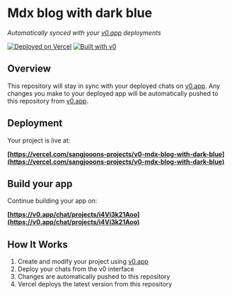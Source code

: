 # Mdx blog with dark blue

*Automatically synced with your [v0.app](https://v0.app) deployments*

[![Deployed on Vercel](https://img.shields.io/badge/Deployed%20on-Vercel-black?style=for-the-badge&logo=vercel)](https://vercel.com/sangjooons-projects/v0-mdx-blog-with-dark-blue)
[![Built with v0](https://img.shields.io/badge/Built%20with-v0.app-black?style=for-the-badge)](https://v0.app/chat/projects/i4Vi3k21Aoo)

## Overview

This repository will stay in sync with your deployed chats on [v0.app](https://v0.app).
Any changes you make to your deployed app will be automatically pushed to this repository from [v0.app](https://v0.app).

## Deployment

Your project is live at:

**[https://vercel.com/sangjooons-projects/v0-mdx-blog-with-dark-blue](https://vercel.com/sangjooons-projects/v0-mdx-blog-with-dark-blue)**

## Build your app

Continue building your app on:

**[https://v0.app/chat/projects/i4Vi3k21Aoo](https://v0.app/chat/projects/i4Vi3k21Aoo)**

## How It Works

1. Create and modify your project using [v0.app](https://v0.app)
2. Deploy your chats from the v0 interface
3. Changes are automatically pushed to this repository
4. Vercel deploys the latest version from this repository
